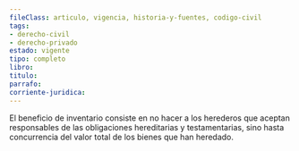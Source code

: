 ```yaml
---
fileClass: articulo, vigencia, historia-y-fuentes, codigo-civil
tags:
- derecho-civil
- derecho-privado
estado: vigente
tipo: completo
libro:
titulo:
parrafo:
corriente-juridica:
---
```

El beneficio de inventario consiste en no hacer a los herederos que aceptan responsables de las obligaciones hereditarias y testamentarias, sino hasta concurrencia del valor total de los bienes que han heredado.
